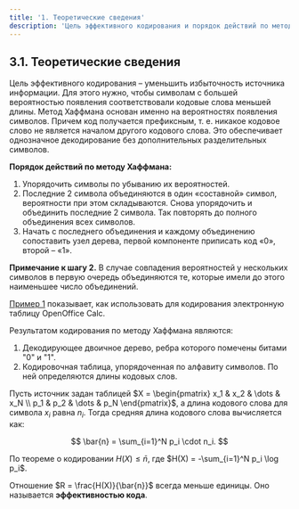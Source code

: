 ```yaml
---
title: '1. Теоретические сведения'
description: 'Цель эффективного кодирования и порядок действий по методу Хаффмана.'
---
```


## 3.1. Теоретические сведения

Цель эффективного кодирования – уменьшить избыточность источника информации. Для этого нужно, чтобы символам с большей вероятностью появления соответствовали кодовые слова меньшей длины. Метод Хаффмана основан именно на вероятностях появления символов. Причем код получается префиксным, т. е. никакое кодовое слово не является началом другого кодового слова. Это обеспечивает однозначное декодирование без дополнительных разделительных символов.

**Порядок действий по методу Хаффмана:**

1.  Упорядочить символы по убыванию их вероятностей.
2.  Последние 2 символа объединяются в один «составной» символ, вероятности при этом складываются. Снова упорядочить и объединить последние 2 символа. Так повторять до полного объединения всех символов.
3.  Начать с последнего объединения и каждому объединению сопоставить узел дерева, первой компоненте приписать код «0», второй – «1».

**Примечание к шагу 2.** В случае совпадения вероятностей у нескольких символов в первую очередь объединяются те, которые имели до этого наименьшее число объединений.

[Пример 1](/path/to/example-1) показывает, как использовать для кодирования электронную таблицу OpenOffice Calc.

Результатом кодирования по методу Хаффмана являются:

1.  Декодирующее двоичное дерево, ребра которого помечены битами "0" и "1".
2.  Кодировочная таблица, упорядоченная по алфавиту символов. По ней определяются длины кодовых слов.

Пусть источник задан таблицей $X = \begin{pmatrix} x_1 & x_2 & \dots & x_N \\ p_1 & p_2 & \dots & p_N \end{pmatrix}$, а длина кодового слова для символа $x_i$ равна $n_i$.
Тогда средняя длина кодового слова вычисляется как:

$$
\bar{n} = \sum_{i=1}^N p_i \cdot n_i.
$$

По теореме о кодировании $H(X) \le \bar{n}$, где $H(X) = -\sum_{i=1}^N p_i \log p_i$.

Отношение $R = \frac{H(X)}{\bar{n}}$ всегда меньше единицы. Оно называется **эффективностью кода**.